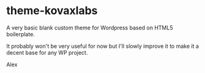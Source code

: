 theme-kovaxlabs
===============

A very basic blank custom theme for Wordpress based on HTML5 boilerplate.

It probably won't be very useful for now but I'll slowly improve it to make it a decent base for any WP project.

Alex

